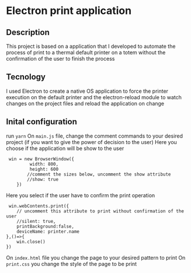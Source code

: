 # Electron print application

## Description
This project is based on a application that I developed to automate the process of print to a thermal
default printer on a totem without the confirmation of the user to finish the process

## Tecnology
I used Electron to create a native OS application to force the printer execution on the default printer and the electron-reload module to watch changes on the project files and reload the application on change

## Inital configuration
run `yarn`
On `main.js` file, change the comment commands to your desired project (if you want to give the power of decision to the user)
Here you choose if the application will be show to the user
```
 win = new BrowserWindow({
         width: 800, 
         height: 600
        //comment the sizes below, uncomment the show attribute
        //show: true
    })
```


Here you select if the user have to confirm the print operation
```
 win.webContents.print({
    // uncomment this attribute to print without confirmation of the user
    //silent: true,
    printBackground:false,
    deviceName: printer.name
},()=>{
    win.close()
})
```


On `index.html` file you change the page to your desired pattern to print
On `print.css` you change the style of the page to be print